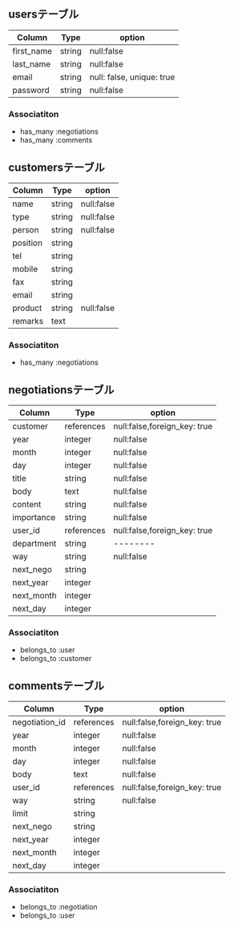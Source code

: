 ## usersテーブル
|Column|Type|option|
|------|----|------|
|first_name|string|null:false|
|last_name|string|null:false|
|email|string|null: false, unique: true|
|password|string|null:false|

### Associatiton
- has_many :negotiations
- has_many :comments


## customersテーブル
|Column|Type|option|
|------|----|------|
|name|string|null:false|
|type|string|null:false|
|person|string|null:false|
|position|string||
|tel|string||
|mobile|string||
|fax|string||
|email|string||
|product|string|null:false|
|remarks|text||

### Associatiton
- has_many :negotiations


## negotiationsテーブル
|Column|Type|option|
|------|----|------|
|customer|references|null:false,foreign_key: true|
|year|integer|null:false|
|month|integer|null:false|
|day|integer|null:false|
|title|string|null:false|
|body|text|null:false|
|content|string|null:false|
|importance|string|null:false|
|user_id|references|null:false,foreign_key: true|
|department|string|--------|
|way|string|null:false|
|next_nego|string||
|next_year|integer||
|next_month|integer||
|next_day|integer||

### Associatiton
- belongs_to :user
- belongs_to :customer

## commentsテーブル
|Column|Type|option|
|------|----|------|
|negotiation_id|references|null:false,foreign_key: true|
|year|integer|null:false|
|month|integer|null:false|
|day|integer|null:false|
|body|text|null:false|
|user_id|references|null:false,foreign_key: true|
|way|string|null:false|
|limit|string||
|next_nego|string||
|next_year|integer||
|next_month|integer||
|next_day|integer||

### Associatiton
- belongs_to :negotiation
- belongs_to :user